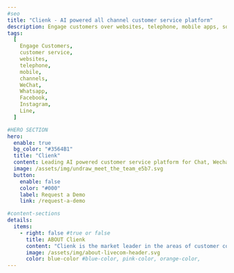 ```yaml
---
#seo
title: "Clienk - AI powered all channel customer service platform"
description: Engage customers over websites, telephone, mobile apps, social media channels like WeChat, Whatsapp, Facebook, Instagram and many other popular messaging apps.
tags:
  [
    Engage Customers,
    customer service,
    websites,
    telephone,
    mobile,
    channels,
    WeChat,
    Whatsapp,
    Facebook,
    Instagram,
    Line,
  ]

#HERO SECTION
hero:
  enable: true
  bg_color: "#3564B1"
  title: "Clienk"
  content: Leading AI powered customer service platform for Chat, Wechat, WhatsApp, Phone, E-Mail, Facebook, Weibo, Instagram, e-commerce platforms like Lazada and Shopee and your own App.
  image: /assets/img/undraw_meet_the_team_e5b7.svg
  button:
    enable: false
    color: "#000"
    label: Request a Demo
    link: /request-a-demo

#content-sections
details:
  items:
    - right: false #true or false
      title: ABOUT Clienk
      content: "Clienk is the market leader in the areas of customer communication and online conversion solutions, allowing companies to help their customers faster and more efficiently. This boosts sales, customer satisfaction and confidence, while saving costs. Companies like Bally, Hogans, Baccarat, ele.me, Clarins, Caudalie, Asurion, Philips, TOD'S, Hogan, PCCW, Pernod Ricard, Chow Tai Fook, TPV, Suunto, Baopals, Guerlain, China Telecom, Thomas Cook and Web International English implemented Clienk products and solutions in China and abroad, and found that the synergy and return of their customer communication and e-commerce investments strongly increased. <br><br> Clienk is the platform for your all-channel customer communication. This intelligent, web-based application bundles your big data environment, chat messages, telephone, voice and video conversations, emails, web interactions, Wechat, Facebook Messenger, WhatsApp Business Messenger, Apple Business Chat, Line, Instagram, your native APP messages, e-commerce platform messages from Lazada or Shopee, customer logs and surfing behavior into one customer profile. Clienk delivers high-end tailor made solutions with their unified communication platform and integrates your CRM, ERP, WFM, OMS seamlessly. <br><br> In addition, Clienk can assign every contact request – regardless of the communication channel - to the most suited representative, so achieving higher service levels at lower costs. What's more, Clienk's solutions distinguish themselves with an excellent accessibility, stability, reliability, and an uncomplicated user interface. This way, Clienk offers the only fully integrated all-channel communication platform without time-consuming implementations. This makes Clienk's proposition unique."
      image: /assets/img/about-livecom-header.svg
      color: blue-color #blue-color, pink-color, orange-color,
---
```

